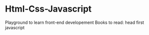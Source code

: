 # Html-Css-Javascript
Playground to learn front-end developement
Books to read: head first javascript

